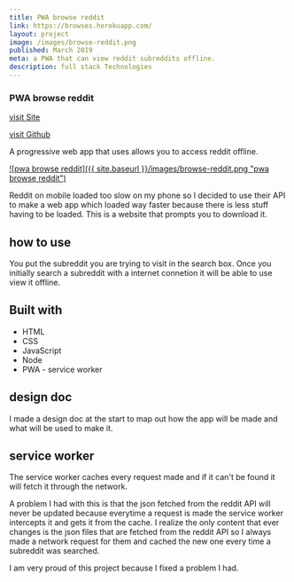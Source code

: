 ```yaml
---
title: PWA browse reddit
link: https://browses.herokuapp.com/
layout: project
image: /images/browse-reddit.png
published: March 2019
meta: a PWA that can view reddit subreddits offline.
description: full stack Technologies
---
```




### PWA browse reddit

<p class="project__intro">
  <a href="https://browses.herokuapp.com/">visit Site</a>
</p>
<p class="project__intro">
  <a href="https://github.com/colorlessenergy/pwa-browse-reddit">visit Github</a>
</p>


A progressive web app that uses allows you to access reddit offline.

<a href="https://browses.herokuapp.com/">
    ![pwa browse reddit]({{ site.baseurl }}/images/browse-reddit.png "pwa browse reddit")
</a>



Reddit on mobile loaded too slow on my phone so I decided to use their API to make a web app which loaded way faster because there is less stuff having to be loaded. This is a website that prompts you to download it.

## how to use

You put the subreddit you are trying to visit in the search box. Once you initially search a subreddit with a internet connetion it will be able to use view it offline.


## Built with

* HTML
* CSS
* JavaScript
* Node
* PWA - service worker

## design doc

I made a design doc at the start to map out how the app will be made and what will be used to make it.

## service worker

The service worker caches every request made and if it can't be found it will fetch it through the network.

A problem I had with this is that the json fetched from the reddit API will never be updated because everytime a request is made the service worker intercepts it and gets it from the cache. I realize the only content that ever changes is the json files that are fetched from the reddit API so I always made a network request for them and cached the new one every time a subreddit was searched.

I am very proud of this project because I fixed a problem I had.

